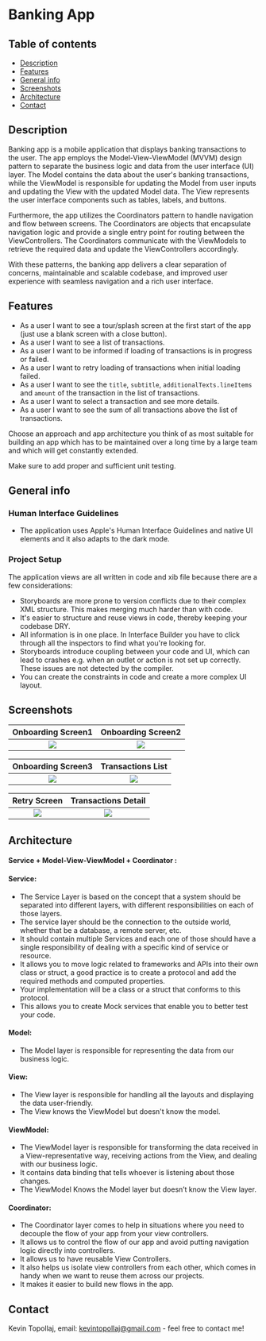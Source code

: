 # Banking App

## Table of contents
* [Description](#description)
* [Features](#Features)
* [General info](#general-info)
* [Screenshots](#screenshots)
* [Architecture](#architecture)
* [Contact](#contact)

## Description

Banking app is a mobile application that displays banking transactions to the user. The app employs the Model-View-ViewModel (MVVM) design pattern to separate the business logic and data from the user interface (UI) layer. The Model contains the data about the user's banking transactions, while the ViewModel is responsible for updating the Model from user inputs and updating the View with the updated Model data. The View represents the user interface components such as tables, labels, and buttons.

Furthermore, the app utilizes the Coordinators pattern to handle navigation and flow between screens. The Coordinators are objects that encapsulate navigation logic and provide a single entry point for routing between the ViewControllers. The Coordinators communicate with the ViewModels to retrieve the required data and update the ViewControllers accordingly.

With these patterns, the banking app delivers a clear separation of concerns, maintainable and scalable codebase, and improved user experience with seamless navigation and a rich user interface.


## Features

- As a user I want to see a tour/splash screen at the first start of the app (just use a blank screen with a close button).
- As a user I want to see a list of transactions.
- As a user I want to be informed if loading of transactions is in progress or failed.
- As a user I want to retry loading of transactions when initial loading failed.
- As a user I want to see the `title`, `subtitle`, `additionalTexts.lineItems` and `amount` of the transaction in the list of transactions.
- As a user I want to select a transaction and see more details.
- As a user I want to see the sum of all transactions above the list of transactions.

Choose an approach and app architecture you think of as most suitable for building an app which has to be maintained over a long time by a large team and which will get constantly extended. 

Make sure to add proper and sufficient unit testing.


## General info

### Human Interface Guidelines
* The application uses Apple's Human Interface Guidelines and native UI elements and it also adapts to the dark mode.

### Project Setup
The application views are all written in code and xib file because there are a few considerations:

* Storyboards are more prone to version conflicts due to their complex XML structure. This makes merging much harder than with code.
* It's easier to structure and reuse views in code, thereby keeping your codebase DRY.
* All information is in one place. In Interface Builder you have to click through all the inspectors to find what you're looking for.
* Storyboards introduce coupling between your code and UI, which can lead to crashes e.g. when an outlet or action is not set up correctly. These issues are not detected by the compiler.
* You can create the constraints in code and create a more complex UI layout.


## Screenshots

Onboarding Screen1         |  Onboarding Screen2
:-------------------------:|:-------------------------:
![](./img/S1.png)  |  ![](./img/S2.png)

Onboarding Screen3         |  Transactions List
:-------------------------:|:-------------------------:
![](./img/S3.png)          |  ![](./img/S4.png)

Retry Screen               |  Transactions Detail
:-------------------------:|:-------------------------:
![](./img/S5.png)          |  ![](./img/S6.png)


## Architecture

#### Service + Model-View-ViewModel + Coordinator :

#### Service:

- The Service Layer is based on the concept that a system should be separated into different layers, with different responsibilities on each of those layers.
- The service layer should be the connection to the outside world, whether that be a database, a remote server, etc.
- It should contain multiple Services and each one of those should have a single responsibility of dealing with a specific kind of service or resource.
- It allows you to move logic related to frameworks and APIs into their own class or struct, a good practice is to create a protocol and add the required methods and computed properties. 
- Your implementation will be a class or a struct that conforms to this protocol.
- This allows you to create Mock services that enable you to better test your code.


#### Model:

- The Model layer is responsible for representing the data from our business logic.


#### View:

- The View layer is responsible for handling all the layouts and displaying the data user-friendly. 
- The View knows the ViewModel but doesn't know the model.


#### ViewModel:

- The ViewModel layer is responsible for transforming the data received in a View-representative way, receiving actions from the View, and dealing with our business logic.
- It contains data binding that tells whoever is listening about those changes. 
- The ViewModel Knows the Model layer but doesn’t know the View layer. 


#### Coordinator:

- The Coordinator layer comes to help in situations where you need to decouple the flow of your app from your view controllers.
- It allows us to control the flow of our app and avoid putting navigation logic directly into controllers. 
- It allows us to have reusable View Controllers.
- It also helps us isolate view controllers from each other, which comes in handy when we want to reuse them across our projects. 
- It makes it easier to build new flows in the app.

## Contact
Kevin Topollaj, email: kevintopollaj@gmail.com - feel free to contact me!

